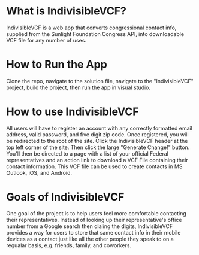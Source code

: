 # What is IndivisibleVCF?
IndivisibleVCF is a web app that converts congressional contact info, supplied from the Sunlight Foundation Congress API, into downloadable 
VCF file for any number of uses. 

# How to Run the App
Clone the repo, navigate to the solution file, navigate to the "IndivisibleVCF" project, build the project, then run the app in visual studio.

# How to use IndivisibleVCF
All users will have to register an account with any correctly formatted email address, valid password, and five digit zip code. 
Once registered, you will be redirected to the root of the site. Click the IndivisibleVCF header at the top left corner of the site.
Then click the large "Generate Change!" button. You'll then be directed to a page with a list of your official Federal representatives
and an action link to download a VCF File containing their contact information. This VCF file can be used to create contacts in MS
Outlook, iOS, and Android.

# Goals of IndivisibleVCF
One goal of the project is to help users feel more comfortable contacting their representatives. Instead of looking up their representative's 
office number from a Google search then dialing the digits, IndivisibleVCF provides a way for users to store that same contact info in their 
mobile devices as a contact just like all the other people they speak to on a regualar basis, e.g. friends, family, and coworkers. 
